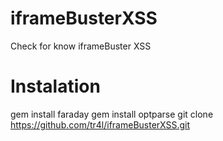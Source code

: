# iframeBusterXSS
Check for know iframeBuster XSS

# Instalation
gem install faraday
gem install optparse
git clone https://github.com/tr4l/iframeBusterXSS.git


 
